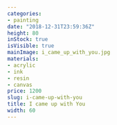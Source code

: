 ```yaml
---
categories:
- painting
date: "2018-12-31T23:59:36Z"
height: 80
inStock: true
isVisible: true
mainImage: i_came_up_with_you.jpg
materials:
- acrylic
- ink
- resin
- canvas
price: 1200
slug: i-came-up-with-you
title: I came up with You
width: 60
---
```


